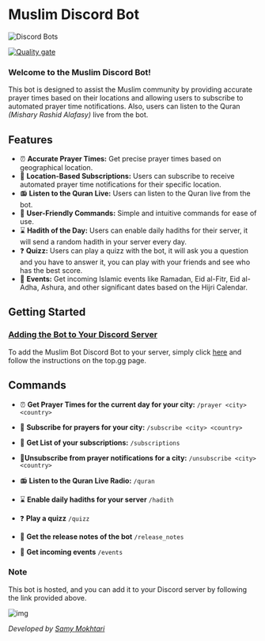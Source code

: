 # Muslim Discord Bot


![Discord Bots](https://top.gg/api/widget/1183399354166415481.svg)

[![Quality gate](https://sonar.smokhtari.com/api/project_badges/quality_gate?project=Muslim-Bot&token=sqb_7c9ab38f18b13ebcb87e84e8566125685cdabc51)](https://sonar.smokhtari.com/dashboard?id=Muslim-Bot)

### Welcome to the Muslim Discord Bot! 
This bot is designed to assist the Muslim community by providing accurate prayer times based on their locations and allowing users to subscribe to automated prayer time notifications.
Also, users can listen to the Quran *(Mishary Rashid Alafasy)* live from the bot.

## Features

- ⏰ **Accurate Prayer Times:** Get precise prayer times based on geographical location.
- 🔔 **Location-Based Subscriptions:** Users can subscribe to receive automated prayer time notifications for their specific location.
- 📻 **Listen to the Quran Live:** Users can listen to the Quran live from the bot.
- 🙏 **User-Friendly Commands:** Simple and intuitive commands for ease of use.
- ⌛ **Hadith of the Day:** Users can enable daily hadiths for their server, it will send a random hadith in your server every day.
- ❓ **Quizz:** Users can play a quizz with the bot, it will ask you a question and you have to answer it, you can play with your friends and see who has the best score.
- 🚩 **Events:** Get incoming Islamic events like Ramadan, Eid al-Fitr, Eid al-Adha, Ashura, and other significant dates based on the Hijri Calendar.

## Getting Started

### [Adding the Bot to Your Discord Server](https://top.gg/bot/1183399354166415481)

To add the Muslim Bot Discord Bot to your server, simply click [here](https://top.gg/bot/1183399354166415481) and follow the instructions on the top.gg page.

## Commands

- ⏰ **Get Prayer Times for the current day for your city:**
`/prayer <city> <country>`

- 🔔 **Subscribe for prayers for your city:**
`/subscribe <city> <country>`

- 📜 **Get List of your subscriptions:**
`/subscriptions`

- 🔕**Unsubscribe from prayer notifications for a city:**
`/unsubscribe <city> <country>`

- 📻 **Listen to the Quran Live Radio:**
`/quran`

- ⌛ **Enable daily hadiths for your server**
`/hadith`

- ❓ **Play a quizz**
`/quizz`

- 📜 **Get the release notes of the bot**
`/release_notes`

- 🚩 **Get incoming events**
`/events`

### Note

This bot is hosted, and you can add it to your Discord server by following the link provided above.


![img](https://media.istockphoto.com/id/157191730/photo/mosque-with-crescent-moon-at-dusk.jpg?s=612x612&w=0&k=20&c=jyWjRjylTcO8cO1cDVVfo-Y8sFuyroBKzIq8r2YKce0=)

*Developed by [Samy Mokhtari](https://www.linkedin.com/in/samy-mokhtari/)*
